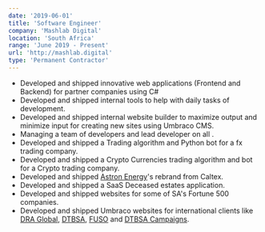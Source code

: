```yaml
---
date: '2019-06-01'
title: 'Software Engineer'
company: 'Mashlab Digital'
location: 'South Africa'
range: 'June 2019 - Present'
url: 'http://mashlab.digital'
type: 'Permanent Contractor'
---
```


- Developed and shipped innovative web applications (Frontend and Backend) for partner companies using C#
- Developed and shipped internal tools to help with daily tasks of development.
- Developed and shipped internal website builder to maximize output and minimize input for creating new sites using Umbraco CMS.
- Managing a team of developers and lead developer on all .
- Developed and shipped a Trading algorithm and Python bot for a fx trading company.
- Developed and shipped a Crypto Currencies trading algorithm and bot for a Crypto trading company.
- Developed and shipped [Astron Energy]('https://astronenergy.co.za')'s rebrand from Caltex.
- Developed and shipped a SaaS Deceased estates application.
- Developed and shipped websites for some of SA's Fortune 500 companies.
- Developed and shipped Umbraco websites for international clients like [DRA Global]('https://draglogblalcom'), [DTBSA]('https://www.dtbsa.co.za/'), [FUSO]('https://www.dtbsa.co.za/fuso/') and [DTBSA Campaigns]('https://campaigns.dtbsa.co.za/').